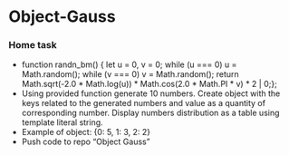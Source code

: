 # Object-Gauss

### Home task

* function randn_bm() { let u = 0, v = 0; while (u === 0) u =
Math.random(); while (v === 0) v = Math.random(); return
Math.sqrt(-2.0 * Math.log(u)) * Math.cos(2.0 * Math.PI * v) * 2 | 0;};
* Using provided function generate 10 numbers. Create object with the
keys related to the generated numbers and value as a quantity of
corresponding number. Display numbers distribution as a table using
template literal string.
* Example of object: {0: 5, 1: 3, 2: 2}
* Push code to repo “Object Gauss”